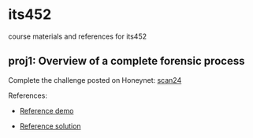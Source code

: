 # its452
course materials and references for its452

## proj1: Overview of a complete forensic process
Complete the challenge posted on Honeynet: [scan24](http://old.honeynet.org/scans/scan24/)

References:
* [Reference demo](https://www.pcsympathy.com/2008/03/22/my-first-autopsy/)

* [Reference solution](http://old.honeynet.org/scans/scan24/sol/dennis/index.htm)
